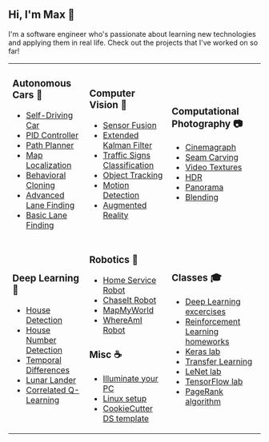 ## Hi, I'm Max 👋

I'm a software engineer who's passionate about learning new technologies and applying them in real life. Check out the projects that I've worked on so far!  

<table>
<tr>
<td>
 
### Autonomous Cars :car: 
 - [Self-Driving Car](https://github.com/max-kazak/CarND-Capstone) 
 - [PID Controller](https://github.com/max-kazak/PID_Controller) 
 - [Path Planner](https://github.com/max-kazak/PathPlanner) 
 - [Map Localization](https://github.com/max-kazak/Localization-ParticleFilter) 
 - [Behavioral Cloning](https://github.com/max-kazak/AutonomousCar_Mk1) 
 - [Advanced Lane Finding](https://github.com/max-kazak/AdvancedLaneFinding)
 - [Basic Lane Finding](https://github.com/max-kazak/FindLaneLinesP1) 

</td><td>

### Computer Vision :eyes: 
 - [Sensor Fusion](https://github.com/max-kazak/SensorFusion)
 - [Extended Kalman Filter](https://github.com/max-kazak/EKF)
 - [Traffic Signs Classification](https://github.com/max-kazak/CarND_TrafficSigns_Classification) 
 - [Object Tracking](https://github.com/max-kazak/CV_Tracking)
 - [Motion Detection](https://github.com/max-kazak/CV_Motion_Detection)
 - [Augmented Reality](https://github.com/max-kazak/CV_AR) 

</td><td>

### Computational Photography :camera: 
 - [Cinemagraph](https://github.com/max-kazak/CP_Cinemagrpah)
 - [Seam Carving](https://github.com/max-kazak/CP_Seam_Carving)
 - [Video Textures](https://github.com/max-kazak/CP_video_textures)
 - [HDR](https://github.com/max-kazak/CP_HDR)
 - [Panorama](https://github.com/max-kazak/CP_Panorama)
 - [Blending](https://github.com/max-kazak/CP_Pyramid_Blending)

</td>
</tr><tr>
<td>
 
### Deep Learning :brain: 
 - [House Detection](https://github.com/max-kazak/house_detection)
 - [House Number Detection](https://github.com/max-kazak/CV_House_Numbers_Detection)
 - [Temporal Differences](https://github.com/max-kazak/RL_Sutton)
 - [Lunar Lander](https://github.com/max-kazak/LunarLander)
 - [Correlated Q-Learning](https://github.com/max-kazak/Correlated-QLearning)

</td><td>

### Robotics :robot: 
 - [Home Service Robot](https://github.com/max-kazak/HomeServiceRobot)
 - [ChaseIt Robot](https://github.com/max-kazak/RoboticsND-ChaseIt)
 - [MapMyWorld](https://github.com/max-kazak/RoboticsND-MapMyWorld)
 - [WhereAmI Robot](https://github.com/max-kazak/RoboticsND-WhereAmI)

### Misc :coffee: 
 - [Illuminate your PC](https://github.com/max-kazak/PC_LED_Controller)
 - [Linux setup](https://github.com/max-kazak/Linux_setup)
 - [CookieCutter DS template](https://github.com/max-kazak/template-ds)

</td><td>

### Classes :mortar_board: 
 - [Deep Learning excercises](https://github.com/max-kazak/deep-learning)
 - [Reinforcement Learning homeworks](https://github.com/max-kazak/RL_HW)
 - [Keras lab](https://github.com/max-kazak/CarND-Keras-Lab)
 - [Transfer Learning](https://github.com/max-kazak/CarND-Transfer-Learning-Lab)
 - [LeNet lab](https://github.com/max-kazak/CarND-LeNet-Lab)
 - [TensorFlow lab](https://github.com/max-kazak/CarND-TensorFlow-Lab)
 - [PageRank algorithm](https://github.com/max-kazak/PageRank)

</td>
</tr>
</table>



<!--
**max-kazak/max-kazak** is a ✨ _special_ ✨ repository because its `README.md` (this file) appears on your GitHub profile.

Here are some ideas to get you started:

- 🔭 I’m currently working on ...
- 🌱 I’m currently learning ...
- 👯 I’m looking to collaborate on ...
- 🤔 I’m looking for help with ...
- 💬 Ask me about ...
- 📫 How to reach me: ...
- ⚡ Fun fact: ...
-->
